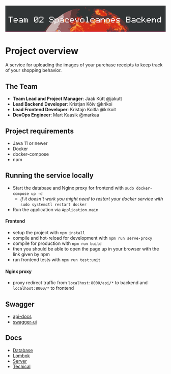 ![Banner](docs/official_banner.jpg)

# Project overview

A service for uploading the images of your purchase receipts to keep track of your shopping behavior. 

## The Team
- **Team Lead and Project Manager**:  Jaak Kütt  @jakutt
- **Lead Backend Developer**:  Kristjan Kõiv  @krikoi
- **Lead Frontend Developer**:  Kristajn Koitla  @krkoit
- **DevOps Engineer**:  Mart Kaasik  @markaa

## Project requirements

- Java 11 or newer
- Docker
- docker-compose
- npm

## Running the service locally

- Start the database and Nginx proxy for frontend with `sudo docker-compose up -d`
    - *if it doesn't work you might need to restart your docker service with* `sudo systemctl restart docker`
- Run the application via `Application.main` 

#### Frontend
- setup the project with `npm install`
- compile and hot-reload for development with `npm run serve-proxy`
- compile for production with `npm run build`
- then you should be able to open the page up in your browser with the link given by npm
- run frontend tests with `npm run test:unit`

#### Nginx proxy
- proxy redirect traffic from `localhost:8000/api/*` to backend and `localhost:8000/*` to frontend


## Swagger

- [api-docs](http://localhost:8080/v2/api-docs)
- [swagger-ui](http://localhost:8080/swagger-ui/)

## Docs
 
- [Database](docs/database.md)
- [Lombok](docs/lombok.md)
- [Server](docs/aws_server.md)
- [Techical](docs/technical.md)
